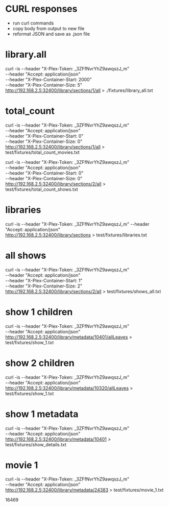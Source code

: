 # CURL responses

- run curl commands
- copy body from output to new file
- reformat JSON and save as .json file

# library.all
curl -is --header "X-Plex-Token: _3ZFfNvrYhZ9awqszJ_m"\
         --header "Accept: application/json"\
         --header "X-Plex-Container-Start: 2000"\
         --header "X-Plex-Container-Size: 5"\
         http://192.168.2.5:32400/library/sections/1/all > ./fixtures/library_all.txt

# total_count
curl -is --header "X-Plex-Token: _3ZFfNvrYhZ9awqszJ_m"\
         --header "Accept: application/json"\
         --header "X-Plex-Container-Start: 0"\
         --header "X-Plex-Container-Size: 0"\
         http://192.168.2.5:32400/library/sections/1/all > test/fixtures/total_count_movies.txt

curl -is --header "X-Plex-Token: _3ZFfNvrYhZ9awqszJ_m"\
         --header "Accept: application/json"\
         --header "X-Plex-Container-Start: 0"\
         --header "X-Plex-Container-Size: 0"\
         http://192.168.2.5:32400/library/sections/2/all > test/fixtures/total_count_shows.txt

# libraries
curl -is --header "X-Plex-Token: _3ZFfNvrYhZ9awqszJ_m" --header "Accept: application/json"\
         http://192.168.2.5:32400/library/sections > test/fixtures/libraries.txt

# all shows
curl -is --header "X-Plex-Token: _3ZFfNvrYhZ9awqszJ_m"\
         --header "Accept: application/json"\
         --header "X-Plex-Container-Start: 1"\
         --header "X-Plex-Container-Size: 2"\
         http://192.168.2.5:32400/library/sections/2/all > test/fixtures/shows_all.txt

# show 1 children
curl -is --header "X-Plex-Token: _3ZFfNvrYhZ9awqszJ_m"\
         --header "Accept: application/json"\
         http://192.168.2.5:32400/library/metadata/10401/allLeaves > test/fixtures/show_1.txt

# show 2 children
curl -is --header "X-Plex-Token: _3ZFfNvrYhZ9awqszJ_m"\
         --header "Accept: application/json"\
         http://192.168.2.5:32400/library/metadata/10320/allLeaves > test/fixtures/show_1.txt

# show 1 metadata
curl -is --header "X-Plex-Token: _3ZFfNvrYhZ9awqszJ_m"\
         --header "Accept: application/json"\
         http://192.168.2.5:32400/library/metadata/10401 > test/fixtures/show_details.txt

# movie 1
curl -is --header "X-Plex-Token: _3ZFfNvrYhZ9awqszJ_m"\
         --header "Accept: application/json"\
         http://192.168.2.5:32400/library/metadata/24383 > test/fixtures/movie_1.txt


16469